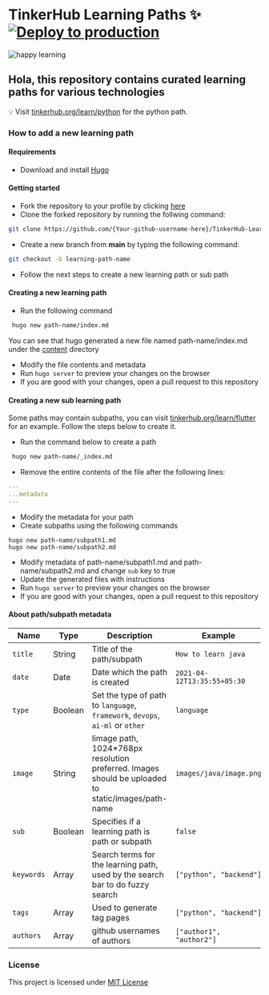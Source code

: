 # TinkerHub Learning Paths :sparkles: [![Deploy to production](https://github.com/tinkerhub-org/TinkerHub-Learning-Paths/actions/workflows/deploy-prod.yml/badge.svg?branch=main)](https://github.com/tinkerhub-org/TinkerHub-Learning-Paths/actions/workflows/deploy-prod.yml)

![happy learning](https://user-images.githubusercontent.com/8397274/114326193-3774f480-9b51-11eb-88d3-e899e5673e98.jpg)

## Hola, this repository contains curated learning paths for various technologies

:bulb: Visit [tinkerhub.org/learn/python](https://tinkerhub.org/learn/python) for the python path.

### How to add a new learning path

#### Requirements

- Download and install [Hugo](https://gohugo.io/getting-started/installing/)

#### Getting started

- Fork the repository to your profile by clicking [here](https://github.com/tinkerhub-org/TinkerHub-Learning-Paths/fork)
- Clone the forked repository by running the follwing command:

```bash
git clone https://github.com/{Your-github-username-here}/TinkerHub-Learning-Paths.git
```

- Create a new branch from **main** by typing the following command:

```bash
git checkout -b learning-path-name
```

- Follow the next steps to create a new learning path or sub path

#### Creating a new learning path

- Run the following command

```bash
 hugo new path-name/index.md
```

You can see that hugo generated a new file named path-name/index.md under the [content](./content) directory

- Modify the file contents and metadata
- Run `hugo server` to preview your changes on the browser
- If you are good with your changes, open a pull request to this repository

#### Creating a new sub learning path

Some paths may contain subpaths, you can visit [tinkerhub.org/learn/flutter](https://tinkerhub.org/learn/flutter) for an example. Follow the steps below to create it.

- Run the command below to create a path

```bash
 hugo new path-name/_index.md
```

- Remove the entire contents of the file after the following lines:

```yaml
---
...metadata
---
```

- Modify the metadata for your path
- Create subpaths using the following commands

```shell
hugo new path-name/subpath1.md
hugo new path-name/subpath2.md
```

- Modify metadata of path-name/subpath1.md and path-name/subpath2.md and change `sub` key to true
- Update the generated files with instructions
- Run `hugo server` to preview your changes on the browser
- If you are good with your changes, open a pull request to this repository

#### About path/subpath metadata

| Name       | Type    | Description                                                                                         | Example                     |
| ---------- | ------- | --------------------------------------------------------------------------------------------------- | --------------------------- |
| `title`    | String  | Title of the path/subpath                                                                           | `How to learn java`         |
| `date`     | Date    | Date which the path is created                                                                      | `2021-04-12T13:35:55+05:30` |
| `type`     | Boolean | Set the type of path to `language`, `framework`, `devops`, `ai-ml` or `other`                       | `language`                  |
| `image`    | String  | Iimage path, 1024\*768px resolution preferred. Images should be uploaded to static/images/path-name | `images/java/image.png`     |
| `sub`      | Boolean | Specifies if a learning path is path or subpath                                                     | `false`                     |
| `keywords` | Array   | Search terms for the learning path, used by the search bar to do fuzzy search                       | `["python", "backend"]`     |
| `tags`     | Array   | Used to generate tag pages                                                                          | `["python", "backend"]`     |
| `authors`  | Array   | github usernames of authors                                                                         | `["author1", "author2"]`    |

### License

This project is licensed under [MIT License](LICENSE)
